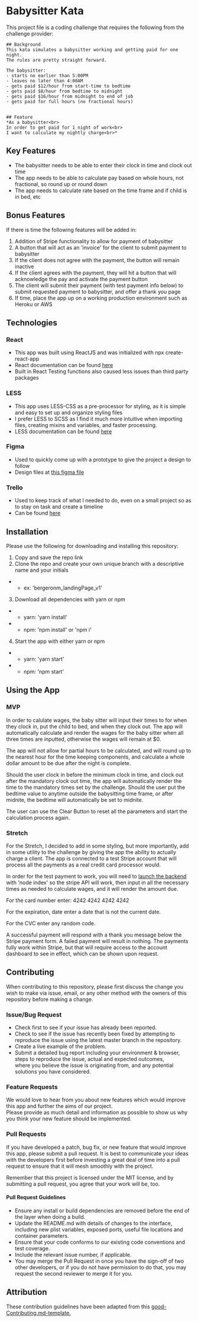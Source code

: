# Babysitter Kata

This project file is a coding challenge that requires the following from the challenge provider:

```
## Background
This kata simulates a babysitter working and getting paid for one night.  
The rules are pretty straight forward.

The babysitter:
- starts no earlier than 5:00PM
- leaves no later than 4:00AM
- gets paid $12/hour from start-time to bedtime
- gets paid $8/hour from bedtime to midnight
- gets paid $16/hour from midnight to end of job
- gets paid for full hours (no fractional hours)


## Feature
*As a babysitter<br>
In order to get paid for 1 night of work<br>
I want to calculate my nightly charge<br>*
```
## Key Features
- The babysitter needs to be able to enter their clock in time and clock out time
- The app needs to be able to calculate pay based on whole hours, not fractional, so round up or round down
- The app needs to calculate rate based on the time frame and if child is in bed, etc

## Bonus Features

If there is time the following features will be added in:
1. Addition of Stripe functionality to allow for payment of babysitter
2. A button that will act as an 'invoice' for the client to submit payment to babysitter
3. If the client does not agree with the payment, the button will remain inactive
4. If the client agrees with the payment, they will hit a button that will acknowledge the pay and activate the payment button
5. The client will submit their payment (with test payment info below) to submit requested payment to babysitter, and offer a thank you page
6. If time, place the app up on a working production environment such as Heroku or AWS

## Technologies

### React
- This app was built using ReactJS and was initialized with npx create-react-app 
- React documentation can be found <a href='https://reactjs.org/'>here</a>
- Built in React Testing functions also caused less issues than third party packages

### LESS
- This app uses LESS-CSS as a pre-processor for styling, as it is simple and easy to set up and organize styling files
- I prefer LESS to SCSS as I find it much more intuitive when importing files, creating mixins and variables, and faster processing.
- LESS documentation can be found <a href='https://lesscss.org/usage/'>here</a>

### Figma
- Used to quickly come up with a prototype to give the project a design to follow
- Design files at <a href='https://www.figma.com/file/4fAGMFF9l5iERvoOUNma5i/Babysitter-Kata?node-id=0%3A1'>this figma file</a>

### Trello
- Used to keep track of what I needed to do, even on a small project so as to stay on task and create a timeline
- Can be found <a href='https://trello.com/b/L8xnB5lw/babysitter-kata'>here</a>

## Installation

Please use the following for downloading and installing this repository:

1. Copy and save the repo link
2. Clone the repo and create your own unique branch with a descriptive name and your initials
- - ex: 'bergeronm_landingPage_v1'
3. Download all dependencies with yarn or npm
- - yarn: 'yarn install'
- - npm: 'npm install' or 'npm i'
4. Start the app with either yarn or npm
- - yarn: 'yarn start'
- - npm: 'npm start'

## Using the App

### MVP

In order to calulate wages, the baby sitter will input their times to for when they clock in, put the child to bed, and when they clock out.
The app will automatically calculate and render the wages for the baby sitter when all three times are inputted, otherwise the wages will
remain at $0.

The app will not allow for partial hours to be calculated, and will round up to the nearest hour for the time keeping components, and 
calculate a whole dollar amount to be due after the night is complete.

Should the user clock in before the minimum clock in time, and clock out after the mandatory clock out time, the app will automatically 
render the time to the mandatory times set by the challenge. Should the user put the bedtime value to anytime outside the babysitting
time frame, or after midnite, the bedtime will automatically be set to midnite.

The user can use the Clear Button to reset all the parameters and start the calculation process again.

### Stretch

For the Stretch, I decided to add in some styling, but more importantly, add in some utility to the challenge by giving the app the ability to actually charge a client. The app is connected to a test Stripe account that will process all the payments as a real credit card processor would.

In order for the test payment to work, you will need to <a href="https://github.com/bergeronmatt/babysitter-be">launch the backend</a> with 'node index' so the stripe API will work, then input in all the necessary times as needed to calculate wages, and it will render the amount due.

For the card number enter: 4242 4242 4242 4242

For the expiration, date enter a date that is not the current date.

For the CVC enter any random code.

A successful payment will respond with a thank you message below the Stripe payment form. A failed payment will result in nothing. The payments fully work within Stripe, but that will require access to the account dashboard to see in effect, which can be shown upon request.

## Contributing

When contributing to this repository, please first discuss the change you wish to make via issue, email, or any other method with the owners of this repository before making a change.

### Issue/Bug Request 

- Check first to see if your issue has already been reported.
- Check to see if the issue has recently been fixed by attempting to reproduce the issue using the latest master branch in the repository.
- Create a live example of the problem.
- Submit a detailed bug report including your environment & browser, steps to reproduce the issue, actual and expected outcomes,<br/> where you believe the issue is originating from, and any potential solutions you have considered.

### Feature Requests

We would love to hear from you about new features which would improve this app and further the aims of our project. <br/>Please provide as much detail and information as possible to show us why you think your new feature should be implemented.

### Pull Requests
If you have developed a patch, bug fix, or new feature that would improve this app, please submit a pull request. It is best to communicate your ideas with the developers first before investing a great deal of time into a pull request to ensure that it will mesh smoothly with the project.

Remember that this project is licensed under the MIT license, and by submitting a pull request, you agree that your work will be, too.

#### Pull Request Guidelines

- Ensure any install or build dependencies are removed before the end of the layer when doing a build.
- Update the README.md with details of changes to the interface, including new plist variables, exposed ports, useful file locations and container parameters.
- Ensure that your code conforms to our existing code conventions and test coverage.
- Include the relevant issue number, if applicable.
- You may merge the Pull Request in once you have the sign-off of two other developers, or if you do not have permission to do that, you may request the second reviewer to merge it for you.

## Attribution

These contribution guidelines have been adapted from this <a href="https://gist.github.com/PurpleBooth/b24679402957c63ec426">good-Contributing.md-template.</a>